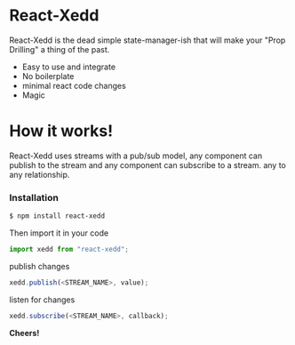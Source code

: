 # React-Xedd

React-Xedd is the dead simple state-manager-ish that will make your "Prop Drilling" a thing of the past.

* Easy to use and integrate
* No boilerplate
* minimal react code changes
* Magic

# How it works!

React-Xedd uses streams with a pub/sub model, any component can publish to the stream and any component can subscribe to a stream. any to any relationship.

### Installation

```sh
$ npm install react-xedd
```

Then import it in your code

```javascript
import xedd from "react-xedd";
```

publish changes

```javascript
xedd.publish(<STREAM_NAME>, value);
```

listen for changes

```javascript
xedd.subscribe(<STREAM_NAME>, callback);
```

**Cheers!**
